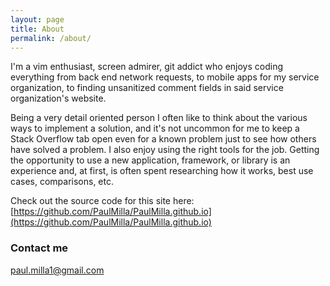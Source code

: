 ```yaml
---
layout: page
title: About
permalink: /about/
---
```

I'm a vim enthusiast, screen admirer, git addict who enjoys coding everything from back end network requests, to mobile apps for my service organization, to finding unsanitized comment fields in said service organization's website.

Being a very detail oriented person I often like to think about the various ways to implement a solution, and it's not uncommon for me to keep a Stack Overflow tab open even for a known problem just to see how others have solved a problem. I also enjoy using the right tools for the job. Getting the opportunity to use a new application, framework, or library is an experience and, at first, is often spent researching how it works, best use cases, comparisons, etc.

Check out the source code for this site here: [https://github.com/PaulMilla/PaulMilla.github.io](https://github.com/PaulMilla/PaulMilla.github.io)

### Contact me

[paul.milla1@gmail.com](mailto:paul.milla1@gmail.com)
